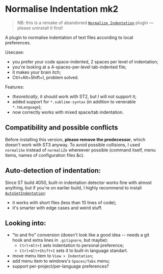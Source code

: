 # Normalise Indentation mk2

> NB: this is a remake of abandoned [`Normalize Indentation`](https://github.com/Ennosuke/Normalize-Indentation) plugin — please uninstall it first!

A plugin to normalise indentation of text files according to local preferences. 

Usecase: 

- you prefer your code space-indented, 2 spaces per level of indentation;
- you're looking at a 4-spaces-per-level tab-indented file;
- it makes your brain itch;
- Ctrl+Alt+Shift+I, problem solved.

Features:

- _theoretically_, it should work with ST2, but I will not support it;
- added support for `*.sublime-syntax` (in addition to venerable `*.tmLanguage`);
- now correctly works with mixed space/tab indentation.

## Compatibility and possible conflicts

Before installing this version, __please remove the predecessor__, which doesn't work with ST3 anyway. To avoid possible collisions, I used `normaliSe` instead of `normaliZe` whereever possible  (command itself, menu items, names of configuration files &c). 

## Auto-detection of indentation:

Since ST build 4050, built-in indentation detector works fine with almost anything, but if you're on earlier build, I highly recommend to install [`AutoSetIndentation`](https://packagecontrol.io/packages/AutoSetIndentation):

- it works with short files (less than 10 lines of code);
- it's smarter with edge cases and weird stuff.

## Looking into:

- "to and fro" conversion (doesn't look like a good idea -- needs a git hook and extra lines in `.gitignore`, but maybe):
    - `Ctrl+Alt+I` sets indentation to personal preference;
    - `Ctrl+Alt+Shift+I` sets it to built-in language standart.
- move menu item to `View > Indentation`;
- add menu item to windows's `Spaces/Tabs` menu;
- support per-project/per-language preferences?

